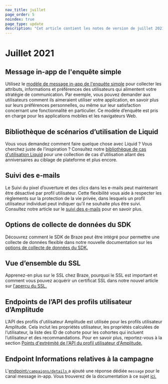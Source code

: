 ```yaml
--- 
nav_title: juillet
page_order: 5
noindex: true
page_type: update
description: "Cet article contient les notes de version de juillet 2021."
---
```


# Juillet 2021

## Message in-app de l'enquête simple

Utilisez le [modèle de message in-app de l'enquête simple]({{site.baseurl}}/user_guide/message_building_by_channel/in-app_messages/traditional/templates/simple_survey/) pour collecter les attributs, informations et préférences des utilisateurs qui alimentent votre stratégie de communication. Par exemple, vous pouvez demander aux utilisateurs comment ils aimeraient utiliser votre application, en savoir plus sur leurs préférences personnelles, ou même sur leur satisfaction concernant une fonctionnalité en particulier. Ce modèle d’enquête est pris en charge pour les applications mobiles et les navigateurs Web.

## Bibliothèque de scénarios d’utilisation de Liquid

Vous vous demandez comment faire quelque chose avec Liquid ? Vous cherchez juste de l’inspiration ? Consultez notre [bibliothèque de cas d'utilisation Liquid]({{site.baseurl}}/user_guide/personalization_and_dynamic_content/liquid/liquid_use_cases/) pour une collection de cas d'utilisation allant des anniversaires au ciblage de plateforme et plus encore.

## Suivi des e-mails

Le Suivi du pixel d’ouverture et des clics dans les e-mails peut maintenant être désactivé par profil utilisateur. Cette flexibilité vous aide à respecter les règlements sur la protection de la vie privée, dans lesquels un profil utilisateur individuel peut indiquer qu’il ne souhaite plus être suivi. Consultez notre article sur le [suivi des e-mails]({{site.baseurl}}/user_guide/analytics/tracking/email_tracking/) pour en savoir plus.

## Options de collecte de données du SDK

Découvrez comment le SDK de Braze peut être intégré pour permettre une collecte de données flexible dans notre nouvelle documentation sur les [options de collecte de données du SDK.]({{site.baseurl}}/user_guide/data/user_data_collection/sdk_data_collection/)

## Vue d’ensemble du SSL

Apprenez-en plus sur le SSL chez Braze, pourquoi le SSL est important et comment vous pouvez acquérir un certificat SSL dans notre nouvel article sur [l'aperçu du SSL.]({{site.baseurl}}/user_guide/message_building_by_channel/email/email_setup/ssl/) 

## Endpoints de l’API des profils utilisateur d’Amplitude

L’API des profils d'utilisateur Amplitude est utilisée pour les profils utilisateur Amplitude. Cela inclut les propriétés utilisateur, les propriétés calculées de l’utilisateur, la liste des ID de cohorte pour les cohortes qui incluent l’utilisateur et des recommandations. Pour en savoir plus, reportez-vous à la section [Points d'extrémité de l'API du profil utilisateur d'Amplitude.]({{site.baseurl}}/partners/data_and_analytics/customer_data_platform/amplitude/amplitude_user_profile_api/) 

## Endpoint Informations relatives à la campagne 

L'[endpoint`/campaigns/details` ]({{site.baseurl}}/api/endpoints/export/campaigns/get_campaign_details/) a ajouté une réponse dédiée `message` pour le canal message in-app. Vous trouverez de la documentation à ce sujet [ici.]({{site.baseurl}}/api/endpoints/export/campaigns/get_campaign_details/#messages)